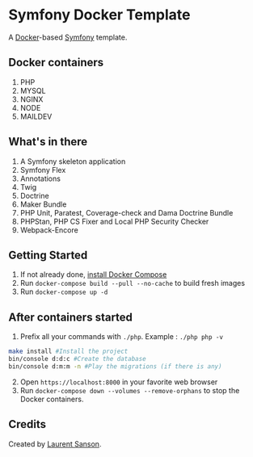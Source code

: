 # Symfony Docker Template

A [Docker](https://www.docker.com/)-based [Symfony](https://symfony.com) template.

## Docker containers

1. PHP
2. MYSQL
3. NGINX
4. NODE
5. MAILDEV

## What's in there

1. A Symfony skeleton application
2. Symfony Flex
3. Annotations
4. Twig
5. Doctrine
6. Maker Bundle
7. PHP Unit, Paratest, Coverage-check and Dama Doctrine Bundle
8. PHPStan, PHP CS Fixer and Local PHP Security Checker
9. Webpack-Encore

## Getting Started

1. If not already done, [install Docker Compose](https://docs.docker.com/compose/install/)
2. Run `docker-compose build --pull --no-cache` to build fresh images
3. Run `docker-compose up -d`

## After containers started

1. Prefix all your commands with `./php`. Example : `./php php -v`

```bash
make install #Install the project
bin/console d:d:c #Create the database
bin/console d:m:m -n #Play the migrations (if there is any)
```

2. Open `https://localhost:8000` in your favorite web browser
3. Run `docker-compose down --volumes --remove-orphans` to stop the Docker containers.

## Credits

Created by [Laurent Sanson](https://github.com/LaurentSanson/).